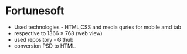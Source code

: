 # Fortunesoft
- Used technologies - HTML,CSS and media quries for mobile amd tab 
- respective to 1366 × 768 (web view)
- used repository - Github
- conversion PSD to HTML.
